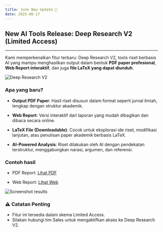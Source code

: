 ```yaml
---
title: June New Update 📝
date: 2025-06-17
---
```


## New AI Tools Release: Deep Research V2 (Limited Access)

---
Kami memperkenalkan fitur terbaru: Deep Research V2, tools riset berbasis AI yang mampu menghasilkan output dalam bentuk **PDF paper profesional**, **Web Report interaktif**, dan juga **file LaTeX yang dapat diunduh**.

![Deep Research V2](https://res.cloudinary.com/moyadev/image/upload/v1750136389/maia/releases/deep-research_t2upfc.webp)


### Apa yang baru?

- **Output PDF Paper**: Hasil riset disusun dalam format seperti jurnal ilmiah, lengkap dengan struktur akademik.

- **Web Report**: Versi interaktif dari laporan yang mudah dibagikan dan dibaca secara online.

- **LaTeX File (Downloadable)**: Cocok untuk eksplorasi ide riset, modifikasi lanjutan, atau penulisan paper akademik berbasis LaTeX.

- **AI-Powered Analysis**: Riset dilakukan oleh AI dengan pendekatan terstruktur, menggabungkan narasi, argumen, dan referensi.

### Contoh hasil

- PDF Report: [Lihat PDF](https://lamanai.r2.mayar.id/research_1750134865850.pdf)

- Web Report: [Lihat Web](https://c73f02b4-55b5-44f7-bd62-606829e88603.laman.ai/)

![Screenshot results](https://res.cloudinary.com/moyadev/image/upload/v1750137087/maia/releases/results_jghs2b.webp)

### ⚠️ Catatan Penting
- Fitur ini tersedia dalam skema Limited Access.
- Silakan hubungi tim Sales untuk mengaktifkan akses ke Deep Research V2.


